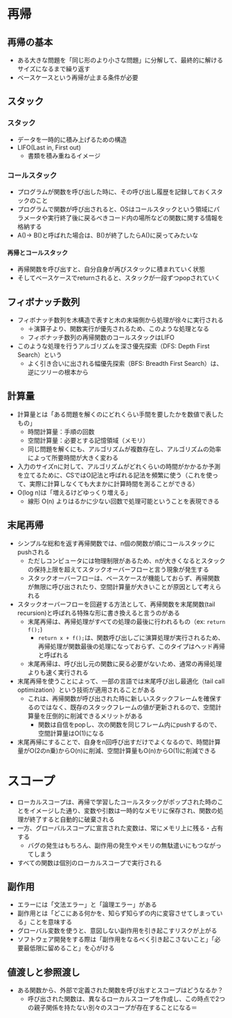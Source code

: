 # 再帰

## 再帰の基本

- ある大きな問題を「同じ形のより小さな問題」に分解して、最終的に解けるサイズになるまで繰り返す
- ベースケースという再帰が止まる条件が必要

## スタック

### スタック

- データを一時的に積み上げるための構造
- LIFO(Last in, First out)
  - 書類を積み重ねるイメージ

### コールスタック

- プログラムが関数を呼び出した時に、その呼び出し履歴を記録しておくスタックのこと
- プログラムで関数が呼び出されると、OSはコールスタックという領域にパラメータや実行終了後に戻るべきコード内の場所などの関数に関する情報を格納する
- A()-> B()と呼ばれた場合は、B()が終了したらA()に戻ってみたいな

#### 再帰とコールスタック

- 再帰関数を呼び出すと、自分自身が再びスタックに積まれていく状態
- そしてベースケースでreturnされると、スタックが一段ずつpopされていく

## フィボナッチ数列

- フィボナッチ数列を木構造で表すと木の末端側から処理が徐々に実行される
  - ＋演算子より、関数実行が優先されるため、このような処理となる
  - フィボナッチ数列の再帰関数のコールスタックはLIFO
- このような処理を行うアルゴリズムを深さ優先探索（DFS: Depth First Search）という
  - よく引き合いに出される幅優先探索（BFS: Breadth First Search）は、逆にツリーの根本から

## 計算量

- 計算量とは「ある問題を解くのにどれくらい手間を要したかを数値で表したもの」
  - 時間計算量：手順の回数
  - 空間計算量：必要とする記憶領域（メモリ）
  - 同じ問題を解くにも、アルゴリズムが複数存在し、アルゴリズムの効率によって所要時間が大きく変わる
- 入力のサイズnに対して、アルゴリズムがどれくらいの時間がかかるか予測を立てるために、CSではO記法と呼ばれる記法を頻繁に使う（これを使って、実際に計算しなくても大まかに計算時間を測ることができる）
- O(log n)は「増えるけどゆっくり増える」
  - 線形 O(n) よりはるかに少ない回数で処理可能ということを表現できる

## 末尾再帰

- シンプルな総和を返す再帰関数では、n個の関数が順にコールスタックにpushされる
  - ただしコンピュータには物理制限があるため、nが大きくなるとスタックの保持上限を超えてスタックオーバーフローと言う現象が発生する
  - スタックオーバーフローは、ベースケースが機能しておらず、再帰関数が無限に呼び出されたり、空間計算量が大きいことが原因として考えられる
- スタックオーバーフローを回避する方法として、再帰関数を末尾関数(tail recursion)と呼ばれる特殊な形に書き換えると言うのがある
  - 末尾再帰は、再帰処理がすべての処理の最後に行われるもの（ex: `return f();`)
    - `return x + f();`は、関数呼び出しごに演算処理が実行されるため、再帰処理が関数最後の処理になっておらず、このタイプはヘッド再帰と呼ばれる
  - 末尾再帰は、呼び出し元の関数に戻る必要がないため、通常の再帰処理よりも速く実行される
- 末尾再帰を使うことによって、一部の言語では末尾呼び出し最適化（tail call optimization）という技術が適用されることがある
  - これは、再帰関数が呼び出された時に新しいスタックフレームを確保するのではなく、既存のスタックフレームの値が更新されるので、空間計算量を圧倒的に削減できるメリットがある
    - 関数は自信をpopし、次の関数を同じフレーム内にpushするので、空間計算量はO(1)になる
- 末尾再帰にすることで、自身をn回呼び出すだけでよくなるので、時間計算量がO(2のn乗)からO(n)に削減、空間計算量もO(n)からO(1)に削減できる

# スコープ

- ローカルスコープは、再帰で学習したコールスタックがポップされた時のことをイメージした通り、変数や引数は一時的なメモリに保存され、関数の処理が終了すると自動的に破棄される
- 一方、グローバルスコープに宣言された変数は、常にメモリ上に残る・占有する
  - バグの発生はもちろん、副作用の発生やメモリの無駄遣いにもつながってしまう
- すべての関数は個別のローカルスコープで実行される

## 副作用

- エラーには「文法エラー」と「論理エラー」がある
- 副作用とは「どこにある何かを、知らず知らずの内に変容させてしまっている」ことを意味する
- グローバル変数を使うと、意図しない副作用を引き起こすリスクが上がる
- ソフトウェア開発をする際は「副作用をなるべく引き起こさないこと」「必要最低限に留めること」を心がける

## 値渡しと参照渡し

- ある関数から、外部で定義された関数を呼び出すとスコープはどうなるか？
  - 呼び出された関数は、異なるローカルスコープを作成し、この時点で2つの親子関係を持たない別々のスコープが存在することになる＝